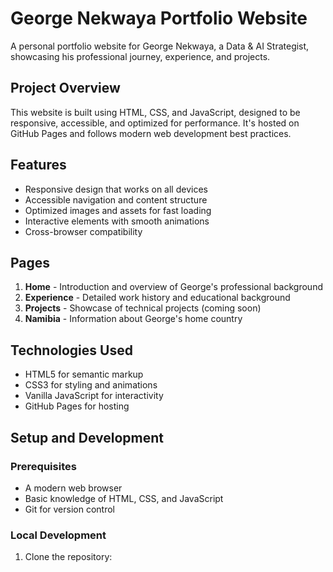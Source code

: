 # George Nekwaya Portfolio Website

A personal portfolio website for George Nekwaya, a Data & AI Strategist, showcasing his professional journey, experience, and projects.

## Project Overview

This website is built using HTML, CSS, and JavaScript, designed to be responsive, accessible, and optimized for performance. It's hosted on GitHub Pages and follows modern web development best practices.

## Features

- Responsive design that works on all devices
- Accessible navigation and content structure
- Optimized images and assets for fast loading
- Interactive elements with smooth animations
- Cross-browser compatibility

## Pages

1. **Home** - Introduction and overview of George's professional background
2. **Experience** - Detailed work history and educational background
3. **Projects** - Showcase of technical projects (coming soon)
4. **Namibia** - Information about George's home country

## Technologies Used

- HTML5 for semantic markup
- CSS3 for styling and animations
- Vanilla JavaScript for interactivity
- GitHub Pages for hosting

## Setup and Development

### Prerequisites

- A modern web browser
- Basic knowledge of HTML, CSS, and JavaScript
- Git for version control

### Local Development

1. Clone the repository: